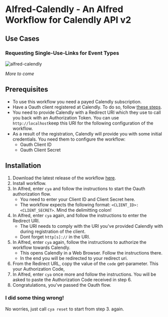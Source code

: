 # Alfred-Calendly - An Alfred Workflow for Calendly API v2

## Use Cases

### Requesting Single-Use-Links for Event Types

![alfred-calendly](single_use_link.gif)

*More to come*

## Prerequisites

- To use this workflow you need a payed Calendly subscription.
- Have a Oauth client registered at Calendly. To do so, follow [these steps](calendly.stoplight.io).
- You need to provide Calendly with a Redirect URI which they use to call you back with an Authorization Token. You can use `http://localhost`keep this URI for the following configuration of the workflow.
- As a result of the registration, Calendly will provide you with some initial credentials. You need them to configure the workflow:
  - Oauth Client ID
  - Oauth Client Secret

## Installation

1. Download the latest release of the workflow [here](https://github.com/sebwarnke/alfred-calendly/releases).
2. Install workflow.
3. In Alfred, enter `cya` and follow the instructions to start the Oauth authorization flow.
   - You need to enter your Client ID and Client Secret here.
   - The workflow expects the following format: `<CLIENT_ID>:<CLIENT_SECRET>`. Mind the delimitting colon!
4. In Alfred, enter `cya` again, and follow the instructions to enter the Redirect URI.
   - The URI needs to comply with the URI you've provided Calendly with during registration of the client.
   - Dont forget `http[s]://` in the URI.
5. In Alfred, enter `cya` again, follow the instructions to authorize the workflow towards Calendly.
   - This opens Calendly in a Web Browser. Follow the instructions there.
   - In the end you will be redirected to your redirect uri.
6. From the Redirect URL, copy the value of the `code` get-parameter. This your Authorization Code,
7. In Alfred, enter `cya` once more and follow the instructions. You will be asked to paste the Authorization Code received in step 6.
8. Congratulations, you've passed the Oauth flow.

### I did some thing wrong!

No worries, just call `cya reset` to start from step 3. again.
